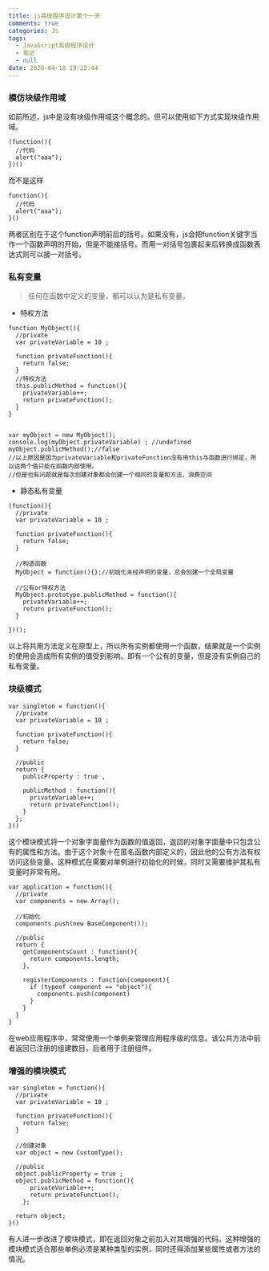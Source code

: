 ```yaml
---
title: js高级程序设计第十一天
comments: true
categories: Js
tags:
  - JavaScript高级程序设计
  - 笔记
  - null
date: 2020-04-18 19:22:44
---
```

### 模仿块级作用域
如前所述，js中是没有块级作用域这个概念的。但可以使用如下方式实现块级作用域。
```
(function(){
  //代码
  alert("aaa");
})()
```
而不是这样
```
function(){
  //代码
  alert("aaa");
}()
```
两者区别在于这个function声明前后的括号。如果没有，js会把function关键字当作一个函数声明的开始，但是不能接括号。而用一对括号包裹起来后转换成函数表达式则可以接一对括号。
### 私有变量
>任何在函数中定义的变量，都可以认为是私有变量。

* 特权方法
```
function MyObject(){
  //private
  var privateVariable = 10 ;

  function privateFunction(){
    return false;
  }
  //特权方法
  this.publicMethod = function(){
    privateVariable++;
    return privateFunction();
  }
}


var myObject = new MyObject();
console.log(myObject.privateVariable) ; //undefined
myObject.publicMethod();//false
//以上原因是因为privateVariable和privateFunction没有用this与函数进行绑定，所以这两个值只能在函数内部使用。
//但是也有问题就是每次创建对象都会创建一个相同的变量和方法，浪费空间
```
* 静态私有变量
```
(function(){
  //private
  var privateVariable = 10 ;

  function privateFunction(){
    return false;
  }

  //构造函数
  MyObject = function(){};//初始化未经声明的变量，总会创建一个全局变量

  //公有or特权方法
  MyObject.prototype.publicMethod = function(){
    privateVariable++;
    return privateFunction();
  }

})();
```
以上将共用方法定义在原型上，所以所有实例都使用一个函数，结果就是一个实例的使用会造成所有实例的值受到影响。即有一个公有的变量，但是没有实例自己的私有变量。
### 块级模式
```
var singleton = function(){
  //private
  var privateVariable = 10 ;

  function privateFunction(){
    return false;
  }
  
  //public
  return {
    publicProperty : true ,

    publicMethod : function(){
      privateVariable++;
      return privateFunction();
    }
  };
}()
```
这个模块模式将一个对象字面量作为函数的值返回，返回的对象字面量中只包含公有的属性和方法。由于这个对象十在匿名函数内部定义的，因此他的公有方法有权访问这些变量。这种模式在需要对单例进行初始化的时候，同时又需要维护其私有变量时非常有用。
```
var application = function(){
  //private
  var components = new Array(); 
  
  //初始化
  components.push(new BaseComponent());

  //public
  return {
    getComponentsCount : function(){
      return components.length;
    },

    registerComponents : function(component){
      if (typeof component == "object"){
        components.push(component)
      }
    } 
  }
}
```
在web应用程序中，常常使用一个单例来管理应用程序级的信息。该公共方法中前者返回已注册的组建数目，后者用于注册组件。
### 增强的模块模式
```
var singleton = function(){
  //private
  var privateVariable = 10 ;

  function privateFunction(){
    return false;
  }
  
  //创建对象
  var object = new CustomType();

  //public
  object.publicProperty = true ;
  object.publicMethod = function(){
      privateVariable++;
      return privateFunction();
    };

  return object;
}()
```
有人进一步改进了模块模式，即在返回对象之前加入对其增强的代码。这种增强的模块模式适合那些单例必须是某种类型的实例，同时还得添加某些属性或者方法的情况。